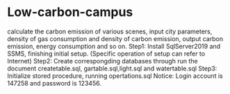 # Low-carbon-campus
calculate the carbon emission of various scenes, input city parameters, density of gas consumption and density of carbon emission, output carbon emission, energy consumption and so on.
Step1: Install SqlServer2019 and SSMS, finishing initial setup. (Specific operation of setup can refer to Internet)
Step2: Create correspongding databases through run the document createtable.sql, gartable.sql,light.sql and watertable.sql
Step3: Initialize stored procedure, running opertations.sql
Notice: Login account is 147258 and password is 123456. 
